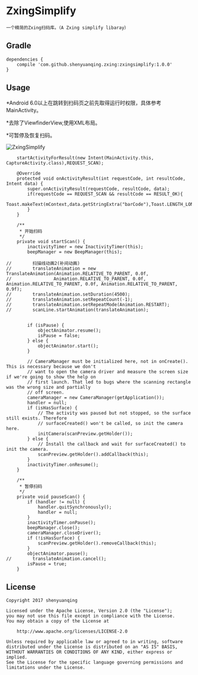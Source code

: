 # ZxingSimplify
    一个精简的Zxing扫码库。（A Zxing simplify libaray）

Gradle
------
```
dependencies {
    compile 'com.github.shenyuanqing.zxing:zxingsimplify:1.0.0'
}
```

Usage
-----
*Android 6.0以上在跳转到扫码页之前先取得运行时权限，具体参考MainActivity。

*去除了ViewfinderView,使用XML布局。

*可暂停及恢复扫码。

![ZxingSimplify](https://github.com/shenyuanqing/ZxingSimplify/blob/master/images/zxingsimplify.png)

```
    startActivityForResult(new Intent(MainActivity.this, CaptureActivity.class),REQUEST_SCAN);

    @Override
    protected void onActivityResult(int requestCode, int resultCode, Intent data) {
        super.onActivityResult(requestCode, resultCode, data);
        if(requestCode == REQUEST_SCAN && resultCode == RESULT_OK){
            Toast.makeText(mContext,data.getStringExtra("barCode"),Toast.LENGTH_LONG).show();
        }
    }
```

```
    /**
     * 开始扫码
     */
    private void startScan() {
        inactivityTimer = new InactivityTimer(this);
        beepManager = new BeepManager(this);

//        扫描线动画2(补间动画)
//        translateAnimation = new TranslateAnimation(Animation.RELATIVE_TO_PARENT, 0.0f,
//                Animation.RELATIVE_TO_PARENT, 0.0f, Animation.RELATIVE_TO_PARENT, 0.0f, Animation.RELATIVE_TO_PARENT, 0.9f);
//        translateAnimation.setDuration(4500);
//        translateAnimation.setRepeatCount(-1);
//        translateAnimation.setRepeatMode(Animation.RESTART);
//        scanLine.startAnimation(translateAnimation);


        if (isPause) {
            objectAnimator.resume();
            isPause = false;
        } else {
            objectAnimator.start();
        }

        // CameraManager must be initialized here, not in onCreate(). This is necessary because we don't
        // want to open the camera driver and measure the screen size if we're going to show the help on
        // first launch. That led to bugs where the scanning rectangle was the wrong size and partially
        // off screen.
        cameraManager = new CameraManager(getApplication());
        handler = null;
        if (isHasSurface) {
            // The activity was paused but not stopped, so the surface still exists. Therefore
            // surfaceCreated() won't be called, so init the camera here.
            initCamera(scanPreview.getHolder());
        } else {
            // Install the callback and wait for surfaceCreated() to init the camera.
            scanPreview.getHolder().addCallback(this);
        }
        inactivityTimer.onResume();
    }

    /**
     * 暂停扫码
     */
    private void pauseScan() {
        if (handler != null) {
            handler.quitSynchronously();
            handler = null;
        }
        inactivityTimer.onPause();
        beepManager.close();
        cameraManager.closeDriver();
        if (!isHasSurface) {
            scanPreview.getHolder().removeCallback(this);
        }
        objectAnimator.pause();
//        translateAnimation.cancel();
        isPause = true;
    }
```

License
-------

    Copyright 2017 shenyuanqing

    Licensed under the Apache License, Version 2.0 (the "License");
    you may not use this file except in compliance with the License.
    You may obtain a copy of the License at

        http://www.apache.org/licenses/LICENSE-2.0

    Unless required by applicable law or agreed to in writing, software
    distributed under the License is distributed on an "AS IS" BASIS,
    WITHOUT WARRANTIES OR CONDITIONS OF ANY KIND, either express or implied.
    See the License for the specific language governing permissions and
    limitations under the License.
